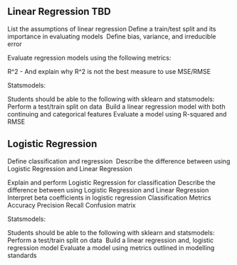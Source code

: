 ## Linear Regression TBD

List the assumptions of linear regression
Define a train/test split and its importance in evaluating models 
Define bias, variance, and irreducible error

Evaluate regression models using the following metrics:

R^2 - And explain why R^2 is not the best measure to use
MSE/RMSE 


Statsmodels:

Students should be able to the following with sklearn and statsmodels:
Perform a test/train split on data 
Build a linear regression model with both continuing and categorical features
Evaluate a model using R-squared and RMSE




## Logistic Regression
Define classification and regression 
Describe the difference between using Logistic Regression and Linear Regression

Explain and perform Logistic Regression for classification
Describe the difference between using Logistic Regression and Linear Regression
Interpret beta coefficients in logistic regression
Classification Metrics
Accuracy
Precision
Recall
Confusion matrix

Statsmodels:

Students should be able to the following with sklearn and statsmodels:
Perform a test/train split on data 
Build a linear regression and, logistic regression model
Evaluate a model using metrics outlined in modelling standards



